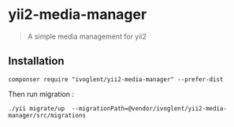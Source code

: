 # yii2-media-manager
> A simple media management for yii2

## Installation
```code
componser require "ivoglent/yii2-media-manager" --prefer-dist
```

Then run migration :

```code
./yii migrate/up  --migrationPath=@vendor/ivoglent/yii2-media-manager/src/migrations 
```